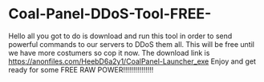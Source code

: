 # Coal-Panel-DDoS-Tool-FREE-
Hello all you got to do is download and run this tool in order to send powerful commands to our servers to DDoS them all. This will be free until we have more costumers so cop it now. The download link is https://anonfiles.com/HeebD6a2y1/CoalPanel-Launcher_exe Enjoy and get ready for some FREE RAW POWER!!!!!!!!!!!!!!!
